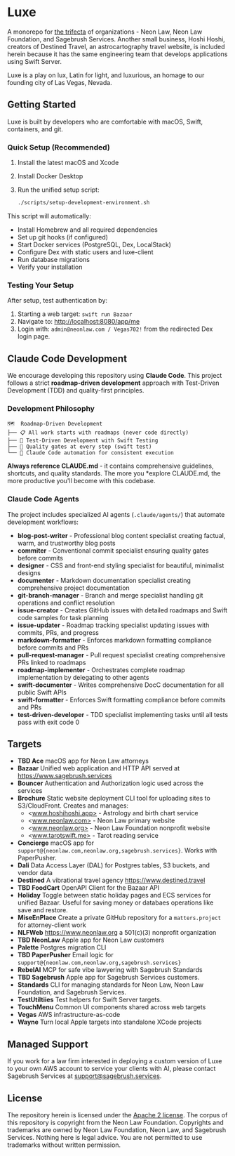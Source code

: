 # Luxe

A monorepo for [the trifecta](./TRIFECTA.md) of organizations - Neon Law, Neon Law Foundation, and Sagebrush Services.
Another small business, Hoshi Hoshi, creators of Destined Travel, an astrocartography travel website, is included herein
because it has the same engineering team that develops applications using Swift Server.

Luxe is a play on lux, Latin for light, and luxurious, an homage to our founding city of Las Vegas, Nevada.

## Getting Started

Luxe is built by developers who are comfortable with macOS, Swift, containers, and git.

### Quick Setup (Recommended)

1. Install the latest macOS and Xcode
2. Install Docker Desktop
3. Run the unified setup script:

   ```bash
   ./scripts/setup-development-environment.sh
   ```

This script will automatically:

- Install Homebrew and all required dependencies
- Set up git hooks (if configured)
- Start Docker services (PostgreSQL, Dex, LocalStack)
- Configure Dex with static users and luxe-client
- Run database migrations
- Verify your installation

### Testing Your Setup

After setup, test authentication by:

1. Starting a web target: `swift run Bazaar`
2. Navigate to: <http://localhost:8080/app/me>
3. Login with: `admin@neonlaw.com / Vegas702!` from the redirected Dex login page.

## Claude Code Development

We encourage developing this repository using **Claude Code**. This project follows a strict
**roadmap-driven development** approach with Test-Driven Development (TDD) and quality-first principles.

### Development Philosophy

```text
🗺️  Roadmap-Driven Development
├── 📋 All work starts with roadmaps (never code directly)
├── 🧪 Test-Driven Development with Swift Testing
├── 🎯 Quality gates at every step (swift test)
└── 🤖 Claude Code automation for consistent execution
```

**Always reference CLAUDE.md** - it contains comprehensive guidelines, shortcuts, and quality standards. The more you
*explore CLAUDE.md, the more productive you'll become with this codebase.

### Claude Code Agents

The project includes specialized AI agents (`.claude/agents/`) that automate development workflows:

- **blog-post-writer** - Professional blog content specialist creating factual, warm, and trustworthy blog posts
- **commiter** - Conventional commit specialist ensuring quality gates before commits
- **designer** - CSS and front-end styling specialist for beautiful, minimalist designs
- **documenter** - Markdown documentation specialist creating comprehensive project documentation
- **git-branch-manager** - Branch and merge specialist handling git operations and conflict resolution
- **issue-creator** - Creates GitHub issues with detailed roadmaps and Swift code samples for task planning
- **issue-updater** - Roadmap tracking specialist updating issues with commits, PRs, and progress
- **markdown-formatter** - Enforces markdown formatting compliance before commits and PRs
- **pull-request-manager** - Pull request specialist creating comprehensive PRs linked to roadmaps
- **roadmap-implementer** - Orchestrates complete roadmap implementation by delegating to other agents
- **swift-documenter** - Writes comprehensive DocC documentation for all public Swift APIs
- **swift-formatter** - Enforces Swift formatting compliance before commits and PRs
- **test-driven-developer** - TDD specialist implementing tasks until all tests pass with exit code 0

## Targets

- **TBD Ace** macOS app for Neon Law attorneys
- **Bazaar** Unified web application and HTTP API served at <https://www.sagebrush.services>
- **Bouncer** Authentication and Authorization logic used across the services
- **Brochure** Static website deployment CLI tool for uploading sites to S3/CloudFront. Creates and manages:
  - <www.hoshihoshi.app> - Astrology and birth chart service
  - <www.neonlaw.com> - Neon Law primary website
  - <www.neonlaw.org> - Neon Law Foundation nonprofit website
  - <www.tarotswift.me> - Tarot reading service
- **Concierge** macOS app for `support@{neonlaw.com,neonlaw.org,sagebrush.services}`. Works with PaperPusher.
- **Dali** Data Access Layer (DAL) for Postgres tables, S3 buckets, and vendor data
- **Destined** A vibrational travel agency <https://www.destined.travel>
- **TBD FoodCart** OpenAPI Client for the Bazaar API
- **Holiday** Toggle between static holiday pages and ECS services for unified Bazaar. Useful for saving money or
  databaes operations like save and restore.
- **MiseEnPlace** Create a private GitHub repository for a `matters.project` for attorney-client work
- **NLFWeb** <https://www.neonlaw.org> a 501(c)(3) nonprofit organization
- **TBD NeonLaw** Apple app for Neon Law customers
- **Palette** Postgres migration CLI
- **TBD PaperPusher** Email logic for `support@{neonlaw.com,neonlaw.org,sagebrush.services}`
- **RebelAI** MCP for safe vibe lawyering with Sagebrush Standards
- **TBD Sagebrush** Apple app for Sagebrush Services customers.
- **Standards** CLI for managing standards for Neon Law, Neon Law Foundation, and Sagebrush Services.
- **TestUtiltiies** Test helpers for Swift Server targets.
- **TouchMenu** Common UI components shared across web targets
- **Vegas** AWS infrastructure-as-code
- **Wayne** Turn local Apple targets into standalone XCode projects

## Managed Support

If you work for a law firm interested in deploying a custom version of Luxe to your own AWS account to service your
clients with AI, please contact Sagebrush Services at [support@sagebrush.services](mailto:support@sagebrush.services).

## License

The repository herein is licensed under the [Apache 2 license](./LICENSE). The corpus of this repository is copyright
from the Neon Law Foundation. Copyrights and trademarks are owned by Neon Law Foundation, Neon Law, and Sagebrush
Services.  Nothing here is legal advice. You are not permitted to use trademarks without written permission.

